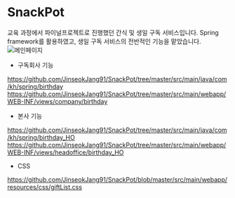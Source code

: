 # SnackPot

교육 과정에서 파이널프로젝트로 진행했던 간식 및 생일 구독 서비스입니다.
Spring framework를 활용하였고, 생일 구독 서비스의 전반적인 기능을 맡았습니다.
![메인페이지](https://user-images.githubusercontent.com/85108311/155107918-44e40322-2ac2-4742-880c-0e69249a7bb5.PNG)

- 구독회사 기능

https://github.com/JinseokJang91/SnackPot/tree/master/src/main/java/com/kh/spring/birthday
https://github.com/JinseokJang91/SnackPot/tree/master/src/main/webapp/WEB-INF/views/company/birthday

- 본사 기능

https://github.com/JinseokJang91/SnackPot/tree/master/src/main/java/com/kh/spring/birthday_HO
https://github.com/JinseokJang91/SnackPot/tree/master/src/main/webapp/WEB-INF/views/headoffice/birthday_HO

- CSS

https://github.com/JinseokJang91/SnackPot/blob/master/src/main/webapp/resources/css/giftList.css

